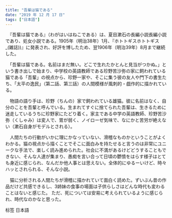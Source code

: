 ```yaml
---
title: "吾輩は猫である"
date: "2019 年 12 月 17 日"
tags: ["日本語"]
---
```

　『吾輩は猫である』（わがはいはねこである）は、夏目漱石の長編小説長編小説であり、処女小説である。1905年（明治38年）1月、『ホトトギスホトトギス_(雑誌))』に発表され、好評を博したため、翌1906年（明治39年）8月まで継続した。

　「吾輩は猫である。名前はまだ無い。どこで生れたかとんと見当がつかぬ。」という書き出しで始まり、中学校の英語教師である珍野苦沙弥の家に飼われている猫である「吾輩」の視点から、珍野一家や、そこに集う彼の友人や門下の書生たち、「太平の逸民」（第二話、第三話）の人間模様が風刺的・戯作的に描かれている。

　物語の語り手は、珍野（ちんの）家で飼われている雄猫。彼に名前はなく、自分のことを吾輩と呼んでいる。生まれてすぐに捨てられた吾輩は、生きるために迷走しているうちに珍野家にたどり着く。家主である中学の英語教師、珍野苦沙弥（くしゃみ）は変人で、胃が弱く、ノイローゼ気味で、なにかと苦労が絶えない（漱石自身がモデルとされる）。

　人間たちの行動がいかに理にかなっていない、滑稽なものかということがよくわかる。猫の視点から描くことでそこに面白みを持たせると言うのは非常にユニークな手法で、楽しく読み進められた。社会に不満があるけどどうすることもできない、そんな人達が集まり、愚痴を言い合って日頃の鬱憤をはらす様子はとても身近に感じられ、なんだか他人事とは思えない。全体的にゆるーいけど、時々ハッとされられる、そんな小説。

　猫に分析される人間たちが滑稽に描かれていて面白く読めた。ずいぶん昔の作品だけど共感できるし、3姉妹の食事の場面は子供らしさはどんな時代も変わることはないと感じた。 ただ、死については安易に考えられているように感じられ、時代なのかなと思った。

标签
日本語